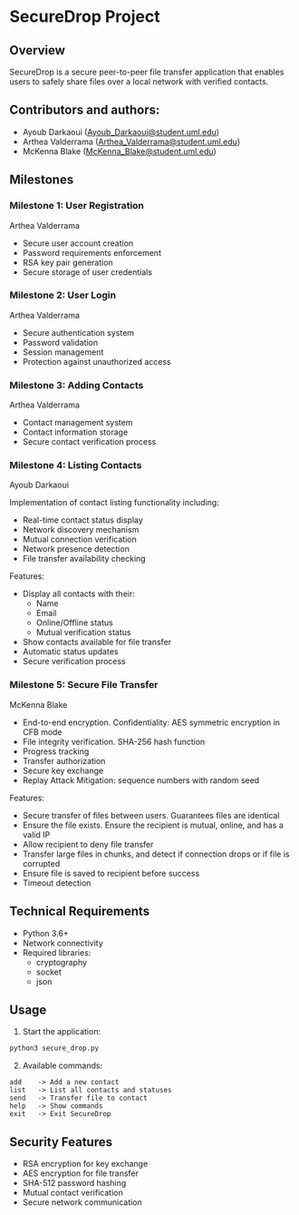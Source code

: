 # SecureDrop Project

## Overview
SecureDrop is a secure peer-to-peer file transfer application that enables users to safely share files over a local network with verified contacts.

## Contributors and authors:
- Ayoub Darkaoui (Ayoub_Darkaoui@student.uml.edu)
- Arthea Valderrama (Arthea_Valderrama@student.uml.edu) 
- McKenna Blake (McKenna_Blake@student.uml.edu)

## Milestones

### Milestone 1: User Registration
Arthea Valderrama

- Secure user account creation
- Password requirements enforcement
- RSA key pair generation
- Secure storage of user credentials

### Milestone 2: User Login
Arthea Valderrama

- Secure authentication system
- Password validation
- Session management
- Protection against unauthorized access

### Milestone 3: Adding Contacts
Arthea Valderrama

- Contact management system
- Contact information storage
- Secure contact verification process

### Milestone 4: Listing Contacts
Ayoub Darkaoui

Implementation of contact listing functionality including:
- Real-time contact status display
- Network discovery mechanism
- Mutual connection verification
- Network presence detection
- File transfer availability checking

Features:
- Display all contacts with their:
  - Name
  - Email
  - Online/Offline status
  - Mutual verification status
- Show contacts available for file transfer
- Automatic status updates
- Secure verification process

### Milestone 5: Secure File Transfer
McKenna Blake

- End-to-end encryption. Confidentiality: AES symmetric encryption in CFB mode
- File integrity verification. SHA-256 hash function
- Progress tracking
- Transfer authorization
- Secure key exchange
- Replay Attack Mitigation: sequence numbers with random seed

Features:
- Secure transfer of files between users. Guarantees files are identical
- Ensure the file exists. Ensure the recipient is mutual, online, and has a valid IP
- Allow recipient to deny file transfer
- Transfer large files in chunks, and detect if connection drops or if file is corrupted
- Ensure file is saved to recipient before success
- Timeout detection

## Technical Requirements
- Python 3.6+
- Network connectivity
- Required libraries:
  - cryptography
  - socket
  - json

## Usage
1. Start the application:
```bash
python3 secure_drop.py
```

2. Available commands:
```
add    -> Add a new contact
list   -> List all contacts and statuses
send   -> Transfer file to contact
help   -> Show commands
exit   -> Exit SecureDrop
```

## Security Features
- RSA encryption for key exchange
- AES encryption for file transfer
- SHA-512 password hashing
- Mutual contact verification
- Secure network communication